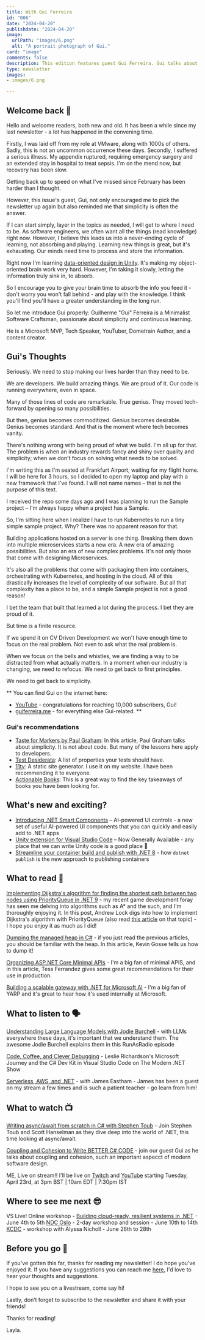 ```yaml
---
title: With Gui Ferreira
id: "006"
date: "2024-04-20"
publishdate: "2024-04-20"
image: 
  urlPath: "images/6.png"
  alt: "A portrait photograph of Gui."
card: "image"
comments: false
description: This edition features guest Gui Ferreira. Gui talks about how he favours simplicity over complexity in software and why it's important.
type: newsletter
images:
- images/6.png

---
```



## Welcome back 👋

Hello and welcome readers, both new and old. It has been a while since my last newsletter - a lot has happened in the convening time.

Firstly, I was laid off from my role at VMware, along with 1000s of others. Sadly, this is not an uncommon occurrence these days.
Secondly, I suffered a serious illness. My appendix ruptured, requiring emergency surgery and an extended stay in hospital to treat sepsis.  I'm on the mend now, but recovery has been slow.

Getting back up to speed on what I've missed since February has been harder than I thought. 

However, this issue's guest, Gui, not only encouraged me to pick the newsletter up again but also reminded me that simplicity is often the answer. 

If I can start simply, layer in the topics as needed, I will get to where I need to be. As software engineers, we often want all the things (read knowledge) right now. However, I believe this leads us into a never-ending cycle of learning, not absorbing and playing. Learning new things is great, but it's exhausting. Our minds need time to process and store the information. 

Right now I'm learning [data-oriented design in Unity](https://unity.com/ecs). It's making my object-oriented brain work very hard. However, I'm taking it slowly, letting the information truly sink in, to absorb.

So I encourage you to give your brain time to absorb the info you feed it - don't worry you won't fall behind - and play with the knowledge. I think you'll find you'll have a greater understanding in the long run.

So let me introduce Gui properly: Guilherme "Gui" Ferreira is a Minimalist Software Craftsman, passionate about simplicity and continuous learning.

He is a Microsoft MVP, Tech Speaker, YouTuber, Dometrain Author, and a content creator.


## Gui's Thoughts

Seriously. We need to stop making our lives harder than they need to be.

We are developers. We build amazing things. We are proud of it.
Our code is running everywhere, even in space.

Many of those lines of code are remarkable. True genius. They moved tech-forward by opening so many possibilities.

But then, genius becomes commoditized. Genius becomes desirable. Genius becomes standard.
And that is the moment where tech becomes vanity.

There's nothing wrong with being proud of what we build. I'm all up for that. The problem is when an industry rewards fancy and shiny over quality and simplicity; when we don't focus on solving what needs to be solved.

I'm writing this as I'm seated at Frankfurt Airport, waiting for my flight home. I will be here for 3 hours, so I decided to open my laptop and play with a new framework that I've found. I will not name names – that is not the purpose of this text.

I received the repo some days ago and I was planning to run the Sample project – I'm always happy when a project has a Sample.

So, I'm sitting here when I realize I have to run Kubernetes to run a tiny simple sample project. Why? There was no apparent reason for that.

Building applications hosted on a server is one thing. Breaking them down into multiple microservices starts a new era. A new era of amazing possibilities. But also an era of new complex problems. It's not only those that come with designing Microservices.

It's also all the problems that come with packaging them into containers, orchestrating with Kubernetes, and hosting in the cloud. All of this drastically increases the level of complexity of our software. But all that complexity has a place to be, and a simple Sample project is not a good reason!

I bet the team that built that learned a lot during the process. I bet they are proud of it. 

But time is a finite resource. 

If we spend it on CV Driven Development we won't have enough time to focus on the real problem. Not even to ask what the real problem is.

When we focus on the bells and whistles, we are finding a way to be distracted from what actually matters.
In a moment when our industry is changing, we need to refocus. We need to get back to first principles. 

We need to get back to simplicity.

** You can find Gui on the internet here:
- [YouTube](https://www.youtube.com/@gui.ferreira) - congratulations for reaching 10,000 subscribers, Gui!
- [guiferreira.me](https://guiferreira.me/) - for everything else Gui-related. **


### Gui's recommendations

- [Taste for Markers by Paul Graham](https://www.paulgraham.com/taste.html): In this article, Paul Graham talks about simplicity. It is not about code. But many of the lessons here apply to developers. 
- [Test Desiderata](https://kentbeck.github.io/TestDesiderata/): A list of properties your tests should have.
- [11ty](https://www.11ty.dev/): A static site generator. I use it on my website. I have been recommending it to everyone.
- [Actionable Books](https://www.actionablebooks.com/summaries): This is a great way to find the key takeaways of books you have been looking for.

## What's new and exciting?

- [Introducing .NET Smart Components](https://devblogs.microsoft.com/dotnet/introducing-dotnet-smart-components) – AI-powered UI controls - a  new set of useful AI-powered UI components that you can quickly and easily add to .NET apps
- [Unity extension for Visual Studio Code](https://devblogs.microsoft.com/dotnet/unity-extension-for-visual-studio-code-now-generally-available/) – Now Generally Available - any place that we can write Unity code is a good place 🙂
- [Streamline your container build and publish with .NET 8](https://devblogs.microsoft.com/dotnet/streamline-container-build-dotnet-8/) - how `dotnet publish` is the new approach to publishing containers


## What to read 📖

[Implementing Dijkstra's algorithm for finding the shortest path between two nodes using PriorityQueue in .NET 9](https://andrewlock.net/implementing-dijkstras-algorithm-for-finding-the-shortest-path-between-two-nodes-using-priorityqueue-in-dotnet-9) - my recent game development foray has seen me delving into algorithms such as A* and the such, and I'm thoroughly enjoying it. In this post, Andrew Lock digs into how to implement Dijkstra's algorithm with PriorityQueue (also read [this article](https://andrewlock.net/an-introduction-to-the-heap-data-structure-and-dotnets-priority-queue/?utm_source=newsletter.csharpdigest.net&utm_medium=newsletter&utm_campaign=a-primer-on-transaction-management-in-entity-framework) on that topic) - I hope you enjoy it as much as I did!

[Dumping the managed heap in C#](https://minidump.net/dumping-the-managed-heap-in-csharp/) - if you just read the previous articles, you should be familiar with the heap. In this article, Kevin Gosse tells us how to dump it!

[Organizing ASP.NET Core Minimal APIs](https://www.tessferrandez.com/blog/2023/10/31/organizing-minimal-apis.html) - I'm a big fan of minimal APIS, and in this article, Tess Ferrandez gives some great recommendations for their use in production.

[Building a scalable gateway with .NET for Microsoft AI](https://devblogs.microsoft.com/dotnet/building-a-scalable-gateway-for-microsoft-ai/) - I'm a big fan of YARP and it's great to hear how it's used internally at Microsoft.


## What to listen to 🗣

[Understanding Large Language Models with Jodie Burchell](https://runasradio.com/Shows/Show/923) - with LLMs everywhere these days, it's important that we understand them. The awesome Jodie Burchell explains them in this RunAsRadio episode

[Code, Coffee, and Clever Debugging](https://dotnetcore.show/season-6/code-coffee-and-clever-debugging-leslie-richardsons-microsoft-journey-and-the-c-sharp-dev-kit-in-visual-studio-code-with-leslie-richardson/) - Leslie Richardson's Microsoft Journey and the C# Dev Kit in Visual Studio Code on The Modern .NET Show

[Serverless, AWS, and .NET](https://unhandledexceptionpodcast.com/posts/0066-jameseastham/) - with James Eastham - James has been a guest on my stream a few times and is such a patient teacher - go learn from him!


## What to watch 📺

[Writing async/await from scratch in C# with Stephen Toub](https://youtu.be/R-z2Hv-7nxk?si=j4bcnDqbSESxrRED) - Join Stephen Toub and Scott Hanselman as they dive deep into the world of .NET, this time looking at async/await.

[Coupling and Cohesion to Write BETTER C# CODE](https://youtu.be/H-70otf3Ugo?si=2BLxprv_CG0KZrOZ) - join our guest Gui as he talks about coupling and cohesion, such an important aspecct of modern software design.

ME, Live on stream!! I'll be live on [Twitch](https://www.twitch.tv/laylacodesit) and [YouTube](https://www.youtube.com/@laylacodesit) starting Tuesday, April 23rd, at 3pm BST | 10am EDT | 7:30pm IST

## Where to see me next 😎

VS Live! Online workshop - [Building cloud-ready, resilient systems in .NET](https://vslive.com/events/training-seminars/2024/jun4/home.aspx) - June 4th to 5th
[NDC Oslo](https://ndcoslo.com/workshops/building-cloud-ready-resilient-systems-in-dotnet/8fafbc60597b) - 2-day workshop and session - June 10th to 14th
[KCDC](https://www.kcdc.info/sessions) - workshop with Alyssa Nicholl - June 26th to 28th


## Before you go 👋

If you've gotten this far, thanks for reading my newsletter! I do hope you've enjoyed it. If you have any suggestions you can reach me [here](https://www.layla.dev/contact/), I'd love to hear your thoughts and suggestions.

I hope to see you on a livestream, come say hi!

Lastly, don’t forget to subscribe to the newsletter and share it with your friends!

Thanks for reading!

Layla.



